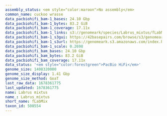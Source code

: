 ```yaml
---
assembly_status: <em style="color:maroon">No assembly</em>
common_name: cuckoo wrasse
data_pacbiohifi_bam-1_bases: 24.10 Gbp
data_pacbiohifi_bam-1_bytes: 83.2 GiB
data_pacbiohifi_bam-1_coverage: 17.11x
data_pacbiohifi_bam-1_links: s3://genomeark/species/Labrus_mixtus/fLabMix1/genomic_data/pacbio_hifi/<br>
data_pacbiohifi_bam-1_s3gui: https://42basepairs.com/browse/s3/genomeark/species/Labrus_mixtus/fLabMix1/genomic_data/pacbio_hifi/
data_pacbiohifi_bam-1_s3url: https://genomeark.s3.amazonaws.com/index.html?prefix=species/Labrus_mixtus/fLabMix1/genomic_data/pacbio_hifi/
data_pacbiohifi_bam-1_scale: 0.2698
data_pacbiohifi_bam_bases: 24.10 Gbp
data_pacbiohifi_bam_bytes: 83.2 GiB
data_pacbiohifi_bam_coverage: 17.11x
data_status: '<em style="color:forestgreen">PacBio HiFi</em>'
genome_size: 1408320000
genome_size_display: 1.41 Gbp
genome_size_method: GoaT
last_raw_data: 1678361775
last_updated: 1678361775
name: Labrus mixtus
name_: Labrus_mixtus
short_name: fLabMix
taxon_id: 508554
---
```

